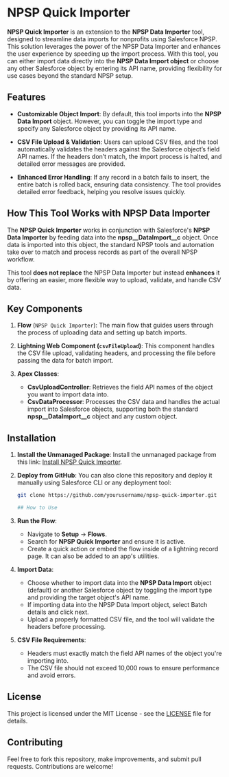 # NPSP Quick Importer

**NPSP Quick Importer** is an extension to the **NPSP Data Importer** tool, designed to streamline data imports for nonprofits using Salesforce NPSP. This solution leverages the power of the NPSP Data Importer and enhances the user experience by speeding up the import process. With this tool, you can either import data directly into the **NPSP Data Import object** or choose any other Salesforce object by entering its API name, providing flexibility for use cases beyond the standard NPSP setup. 

## Features

- **Customizable Object Import**: By default, this tool imports into the **NPSP Data Import** object. However, you can toggle the import type and specify any Salesforce object by providing its API name.
  
- **CSV File Upload & Validation**: Users can upload CSV files, and the tool automatically validates the headers against the Salesforce object’s field API names. If the headers don’t match, the import process is halted, and detailed error messages are provided.

- **Enhanced Error Handling**: If any record in a batch fails to insert, the entire batch is rolled back, ensuring data consistency. The tool provides detailed error feedback, helping you resolve issues quickly.

## How This Tool Works with NPSP Data Importer

The **NPSP Quick Importer** works in conjunction with Salesforce's **NPSP Data Importer** by feeding data into the **npsp__DataImport__c** object. Once data is imported into this object, the standard NPSP tools and automation take over to match and process records as part of the overall NPSP workflow.

This tool **does not replace** the NPSP Data Importer but instead **enhances** it by offering an easier, more flexible way to upload, validate, and handle CSV data.

## Key Components

1. **Flow** (`NPSP Quick Importer`): The main flow that guides users through the process of uploading data and setting up batch imports.
   
2. **Lightning Web Component (`csvFileUpload`)**: This component handles the CSV file upload, validating headers, and processing the file before passing the data for batch import.

3. **Apex Classes**:
    - **CsvUploadController**: Retrieves the field API names of the object you want to import data into.
    - **CsvDataProcessor**: Processes the CSV data and handles the actual import into Salesforce objects, supporting both the standard **npsp__DataImport__c** object and any custom object.

## Installation

1. **Install the Unmanaged Package**:
   Install the unmanaged package from this link: [Install NPSP Quick Importer](www.google.com).

2. **Deploy from GitHub**:
   You can also clone this repository and deploy it manually using Salesforce CLI or any deployment tool:
   
   ```bash
   git clone https://github.com/yourusername/npsp-quick-importer.git

   ## How to Use

1. **Run the Flow**:
   - Navigate to **Setup** → **Flows**.
   - Search for **NPSP Quick Importer** and ensure it is active.
   - Create a quick action or embed the flow inside of a lightning record page. It can also be added to an app's utilities. 

2. **Import Data**:
   - Choose whether to import data into the **NPSP Data Import** object (default) or another Salesforce object by toggling the import type and providing the target object's API name.
   - If importing data into the NPSP Data Import object, select Batch details and click next. 
   - Upload a properly formatted CSV file, and the tool will validate the headers before processing.

3. **CSV File Requirements**:
   - Headers must exactly match the field API names of the object you're importing into.
   - The CSV file should not exceed 10,000 rows to ensure performance and avoid errors.

## License

This project is licensed under the MIT License - see the [LICENSE](LICENSE) file for details.

## Contributing

Feel free to fork this repository, make improvements, and submit pull requests. Contributions are welcome!



